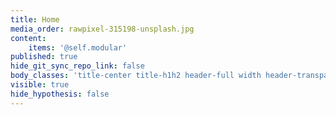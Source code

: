 ```yaml
---
title: Home
media_order: rawpixel-315198-unsplash.jpg
content:
    items: '@self.modular'
published: true
hide_git_sync_repo_link: false
body_classes: 'title-center title-h1h2 header-full width header-transparent'
visible: true
hide_hypothesis: false
---
```


